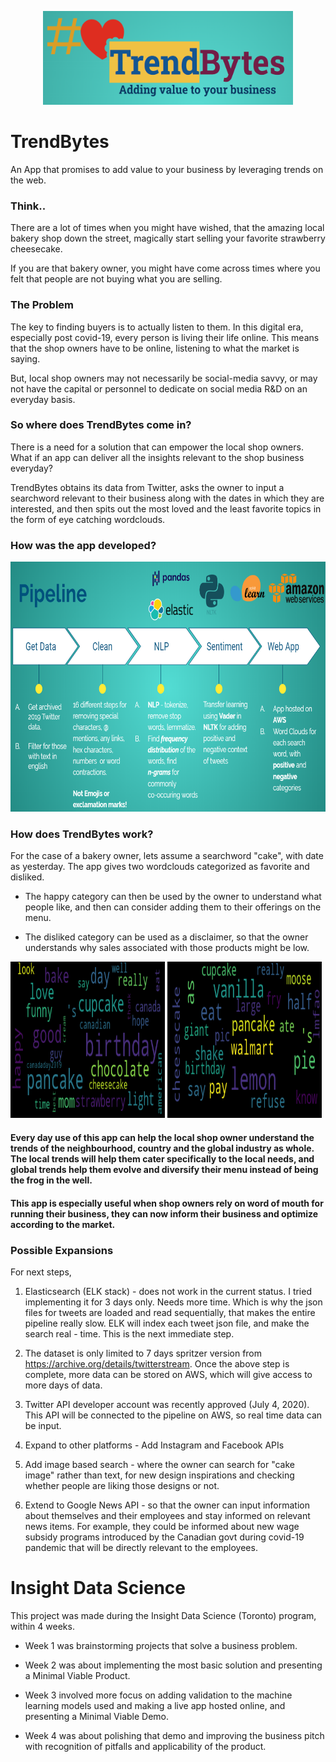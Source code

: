 
<p align="center">
<img src="https://github.com/prashansa/InsightDataScience/blob/master/TrendBytes/TrendBytes/static/images/logo-final.png" width="400" height="150">
</p>  





# TrendBytes
An App that promises to add value to your business by leveraging trends on the web. 

### Think.. 
There are a lot of times when you might have wished, that the amazing local bakery shop down the street, magically start selling your favorite strawberry cheesecake. 

If you are that bakery owner, you might have come across times where you felt that people are not buying what you are selling. 

### The Problem
The key to finding buyers is to actually listen to them. In this digital era, especially post covid-19, every person is living their life online. This means that the shop owners have to be online, listening to what the market is saying. 

But, local shop owners may not necessarily be social-media savvy, or may not have the capital or personnel to dedicate on social media R&D on an everyday basis. 

### So where does TrendBytes come in? 
There is a need for a solution that can empower the local shop owners. What if an app can deliver all the insights relevant to the shop business everyday? 

TrendBytes obtains its data from Twitter, asks the owner to input a searchword relevant to their business along with the dates in which they are interested, and then spits out the most loved and the least favorite topics in the form of eye catching wordclouds. 


### How was the app developed? 

<p align="center">
<img src="https://github.com/prashansa/InsightDataScience/blob/master/TrendBytes/TrendBytes/static/images/pipeline_trendBytes.png" width="700" height="400">
</p>  


### How does TrendBytes work? 
For the case of a bakery owner, lets assume a searchword "cake", with date as yesterday. The app gives two wordclouds categorized as favorite and disliked. 

* The happy category can then be used by the owner to understand what people like, and then can consider adding them to their offerings on the menu. 

* The disliked category can be used as a disclaimer, so that the owner understands why sales associated with those products might be low. 




<p float="center">
<img src="https://github.com/prashansa/InsightDataScience/blob/master/TrendBytes/TrendBytes/static/images/newwordcloud-positive.png" width="49%" height="250" title="IN DEMAND" />
<img src="https://github.com/prashansa/InsightDataScience/blob/master/TrendBytes/TrendBytes/static/images/newordcloud-negative.png" width="49%" height="250" title="DISLIKED"/>
</p>  







#### Every day use of this app can help the local shop owner understand the trends of the neighbourhood, country and the global industry as whole. The local trends will help them cater specifically to the local needs, and global trends help them evolve and diversify their menu instead of being the frog in the well. 

#### This app is especially useful when shop owners rely on word of mouth for running their business, they can now inform their business and optimize according to the market. 


### Possible Expansions
For next steps, 

1. Elasticsearch (ELK stack) - does not work in the current status. I tried implementing it for 3 days only. Needs more time. Which is why the json files for tweets are loaded and read sequentially, that makes the entire pipeline really slow. ELK will index each tweet json file, and make the search real - time. This is the next immediate step. 

2. The dataset is only limited to 7 days spritzer version from https://archive.org/details/twitterstream. Once the above step is complete, more data can be stored on AWS, which will give access to more days of data. 

3. Twitter API developer account was recently approved (July 4, 2020). This API will be connected to the pipeline on AWS, so real time data can be input. 

4. Expand to other platforms - Add Instagram and Facebook APIs

5. Add image based search - where the owner can search for "cake image" rather than text, for new design inspirations and checking whether people are liking those designs or not. 

6. Extend to Google News API - so that the owner can input information about themselves and their employees and stay informed on relevant news items. For example, they could be informed about new wage subsidy programs introduced by the Canadian govt during covid-19 pandemic that will be directly relevant to the employees. 

# Insight Data Science

This project was made during the Insight Data Science (Toronto) program, within 4 weeks. 

* Week 1 was brainstorming projects that solve a business problem. 

* Week 2 was about implementing the most basic solution and presenting a Minimal Viable Product. 

* Week 3 involved more focus on adding validation to the machine learning models used and making a live app hosted online, and presenting a Minimal Viable Demo. 

* Week 4 was about polishing that demo and improving the business pitch with recognition of pitfalls and applicability of the product. 









